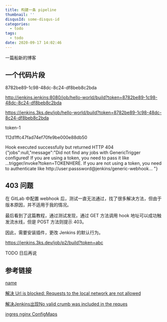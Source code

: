 ```yaml
---
title: 构建一条 pipeline
thumbnail: ''
disqusId: some-disqus-id
categories:
  - todo
tags:
  - todo
date: 2020-09-17 14:02:46
---
```


一篇船新的博客

<!-- more -->

## 一个代码片段

8782be89-1c98-48dc-8c24-df8beb8c2bda

http://jenkins.jenkins:8080/job/hello-world/build?token=8782be89-1c98-48dc-8c24-df8beb8c2bda

https://jenkins.3ks.dev/job/hello-world/build?token=8782be89-1c98-48dc-8c24-df8beb8c2bda



token-1

112d1ffc47fad74ef70fe9be000e88db50


 Hook executed successfully but returned HTTP 404 {"jobs":null,"message":"Did not find any jobs with GenericTrigger configured! If you are using a token, you need to pass it like ...trigger/invoke?token=TOKENHERE. If you are not using a token, you need to authenticate like http://user:passsword@jenkins/generic-webhook... "}
 
## 403 问题

在 GitLab 中配置 webhook 后，测试一直无法通过，找了很多解决方法，但由于版本原因，并不适用于我的情况。

最后看到了这篇教程，通过测试发现，通过 GET 方法调用 hook 地址可以成功触发流水线，但是 POST 方法则提示 403。

因此，需要安装插件，更改 Jenkins 的默认行为。

https://jenkins.3ks.dev/job/p2/build?token=abc

TODO 日后再说

## 参考链接

[name](https://github.com/3ks)

[解决 Url is blocked: Requests to the local network are not allowed](https://www.cnblogs.com/zhongyuanzhao000/p/11379098.html)

[解决Jenkins出现No valid crumb was included in the reques](https://www.jianshu.com/p/10b85bb75f66)

[ingres nginx ConfigMaps](https://kubernetes.github.io/ingress-nginx/user-guide/nginx-configuration/configmap/)

[](https://jaminzhang.github.io/ci/cd/Jenkins-config-job-relating-pipeline-gitlab-webhook/)


